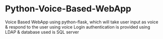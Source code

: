 # Python-Voice-Based-WebApp
Voice Based WebApp using python-flask, which will take user input as voice &amp; respond to the user using voice Login authentication is provided using LDAP &amp; database used is SQL server
